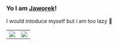 ### Yo I am [Jaworek][discord]!

I would intoduce myself but i am too lazy 🦥

[discord]: https://discord.com/users/693055800322818149
[discord.js]: https://github.com/discordjs/discord.js
<table>
  <tr>
    <td align="center" style="padding=0;width=50%;">
      <a href="https://github-readme-stats.vercel.app">
        <img align="center" style="padding=0;" src="https://github-readme-stats.vercel.app/api?username=jaw0r3k&hide=issues,stars&show_icons=true&theme=dark&hide_border=true"/>
      </a>
    </td>
    <td align="center" style="padding=0;width=50%;">
    <a href="https://github-readme-stats.vercel.app">
      <img align="center" style="padding=0;" src="https://github-readme-stats.vercel.app/api/top-langs/?username=jaw0r3k&hide_progress=true&theme=dark&hide_border=true" />
      </a>
    </td>
  </tr>
</table>
